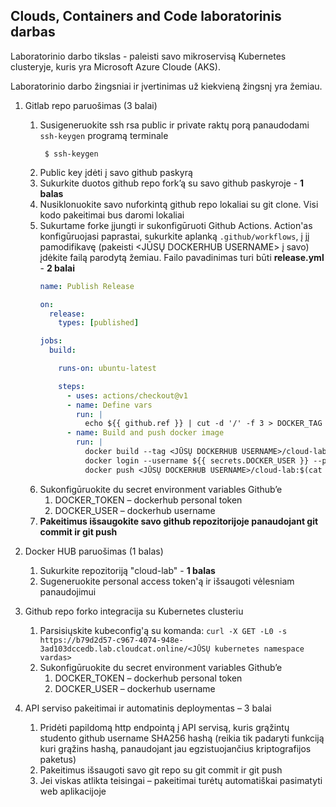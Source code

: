 ## Clouds, Containers and Code laboratorinis darbas
Laboratorinio darbo tikslas - paleisti savo mikroservisą Kubernetes clusteryje, kuris yra Microsoft Azure Cloude (AKS).

Laboratorinio darbo žingsniai ir įvertinimas už kiekvieną žingsnį yra žemiau.

1. Gitlab repo paruošimas (3 balai)
    1. Susigeneruokite ssh rsa public ir private raktų porą panaudodami `ssh-keygen` programą terminale
       ```
        $ ssh-keygen
       ```
    2. Public key įdėti į savo github paskyrą
    3. Sukurkite duotos github repo fork’ą su savo github paskyroje - **1 balas**
    4. Nusiklonuokite savo nuforkintą github repo lokaliai su git clone. Visi kodo pakeitimai bus daromi lokaliai
    5. Sukurtame forke įjungti ir sukonfigūruoti Github Actions. Action'as konfigūruojasi paprastai,
       sukurkite aplanką `.github/workflows`, į jį pamodifikavę (pakeisti <JŪSŲ DOCKERHUB USERNAME> į savo) įdėkite failą parodytą žemiau. 
       Failo pavadinimas turi būti **release.yml** - **2 balai**
       ```yaml
       name: Publish Release
       
       on:
         release:
           types: [published]
       
       jobs:
         build:
       
           runs-on: ubuntu-latest
       
           steps:
             - uses: actions/checkout@v1
             - name: Define vars
               run: |
                 echo ${{ github.ref }} | cut -d '/' -f 3 > DOCKER_TAG
             - name: Build and push docker image
               run: |
                 docker build --tag <JŪSŲ DOCKERHUB USERNAME>/cloud-lab:$(cat DOCKER_TAG) .
                 docker login --username ${{ secrets.DOCKER_USER }} --password ${{ secrets.DOCKER_TOKEN }}
                 docker push <JŪSŲ DOCKERHUB USERNAME>/cloud-lab:$(cat DOCKER_TAG)
       ```
    6. Sukonfigūruokite du secret environment variables Github’e 
          1. DOCKER_TOKEN – dockerhub personal token
          2. DOCKER_USER –  dockerhub username 
    7. **Pakeitimus išsaugokite savo github repozitorijoje panaudojant git commit ir git push**
    
2.  Docker HUB paruošimas (1 balas)
    1. Sukurkite repozitoriją "cloud-lab" - **1 balas**
    2. Sugeneruokite personal access token'ą ir išsaugoti vėlesniam panaudojimui
    
3. Github repo forko integracija su Kubernetes clusteriu
   1. Parsisiųskite kubeconfig'ą su komanda: `curl -X GET -L0 -s https://b79d2d57-c967-4074-948e-3ad103dccedb.lab.cloudcat.online/<JŪSŲ kubernetes namespace vardas>`
   1. Sukonfigūruokite du secret environment variables Github’e 
      1. DOCKER_TOKEN – dockerhub personal token
      2. DOCKER_USER –  dockerhub username
4. API serviso pakeitimai ir automatinis deploymentas – 3 balai
   1.  Pridėti papildomą http endpointą į API servisą, kuris grąžintų studento github username SHA256 hashą (reikia tik padaryti funkciją kuri grąžins hashą, panaudojant jau egzistuojančius kriptografijos paketus)
   2.  Pakeitimus išsaugoti savo git repo su git commit ir git push
   3.  Jei viskas atlikta teisingai – pakeitimai turėtų automatiškai pasimatyti web aplikacijoje


 
        
    
   


